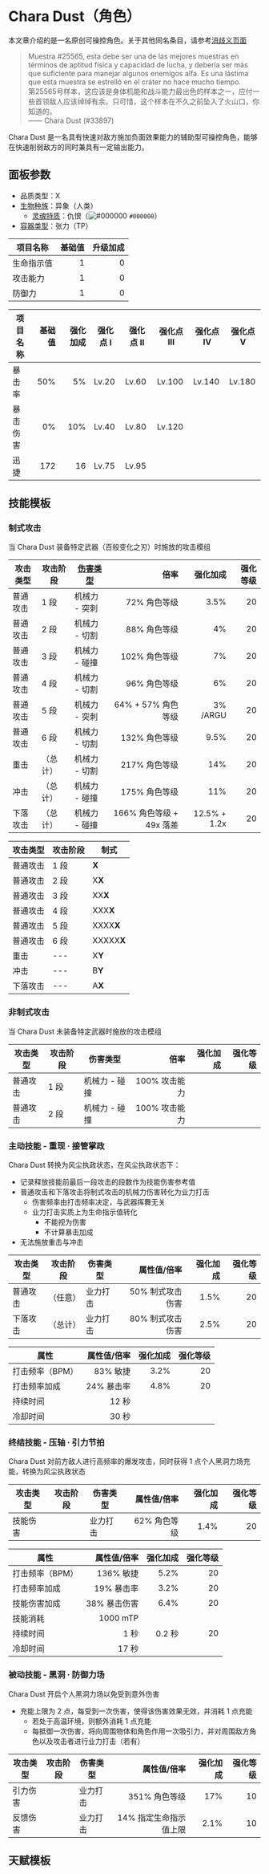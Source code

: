 # Chara Dust（角色）

本文章介绍的是一名原创可操控角色。关于其他同名条目，请参考[消歧义页面](../Disambiguation/Chara_Dust.md)  

> Muestra #25565, esta debe ser una de las mejores muestras en términos de aptitud física y capacidad de lucha, y debería ser más que suficiente para manejar algunos enemigos alfa. Es una lástima que esta muestra se estrelló en el cráter no hace mucho tiempo.  
> 第25565号样本，这应该是身体机能和战斗能力最出色的样本之一，应付一些首领敌人应该绰绰有余。只可惜，这个样本在不久之前坠入了火山口，你知道的。  
> —— Chara Dust (#33897)

Chara Dust 是一名具有快速对敌方施加负面效果能力的辅助型可操控角色，能够在快速削弱敌方的同时兼具有一定输出能力。

## 面板参数

- 品质类型：X  
- [生物种族](../Concept/Bioethnic.md)：异象（人类）  
  - [灵魂特质](Soul.md)：仇恨（![#000000](https://via.placeholder.com/12/000000/000000?text=+) `#000000`）  
- [容器类型](../Concept/Container.md)：张力（TP）

| 项目名称  | 基础值 | 升级加成 |
| ----- | --: | ---: |
| 生命指示值 |   1 |    0 |
| 攻击能力  |   1 |    0 |
| 防御力   |   1 |    0 |

| 项目名称 | 基础值 | 强化加成 | 强化点 I | 强化点 II | 强化点 III | 强化点IV  | 强化点V   |
| ---- | --: | ---: | ----- | ------ | ------- | ------ | ------ |
| 暴击率  | 50% |   5% | Lv.20 | Lv.60  | Lv.100  | Lv.140 | Lv.180 |
| 暴击伤害 |  0% |  10% | Lv.40 | Lv.80  | Lv.120  |        |        |
| 迅捷   | 172 |   16 | Lv.75 | Lv.95  |         |        |        |

## 技能模板

### 制式攻击

当 Chara Dust 装备特定武器（百般变化之刃）时施放的攻击模组

| 攻击类型 | 攻击阶段 | [伤害类型](../Concept/Damage.md) |                 倍率 |         强化加成 | 强化等级 |
| ---- | ---- | ---------------------------- | -----------------: | -----------: | ---: |
| 普通攻击 | 1 段  | 机械力 - 突刺                     |           72% 角色等级 |         3.5% |   20 |
| 普通攻击 | 2 段  | 机械力 - 切割                     |           88% 角色等级 |           4% |   20 |
| 普通攻击 | 3 段  | 机械力 - 碰撞                     |          102% 角色等级 |           7% |   20 |
| 普通攻击 | 4 段  | 机械力 - 切割                     |           96% 角色等级 |           6% |   20 |
| 普通攻击 | 5 段  | 机械力 - 突刺                     |     64% + 57% 角色等级 |     3% /ARGU |   20 |
| 普通攻击 | 6 段  | 机械力 - 切割                     |          132% 角色等级 |         9.5% |   20 |
| 重击   | （总计） | 机械力 - 切割                     |          217% 角色等级 |          14% |   20 |
| 冲击   | （总计） | 机械力 - 碰撞                     |          175% 角色等级 |          11% |   20 |
| 下落攻击 | （总计） | 机械力 - 碰撞                     | 166% 角色等级 + 49x 落差 | 12.5% + 1.2x |   20 |

|攻击类型|攻击阶段|制式|
|---|---|---|
|普通攻击|1 段|**X**|
|普通攻击|2 段|X**X**|
|普通攻击|3 段|XX**X**|
|普通攻击|4 段|XXX**X**|
|普通攻击|5 段|XXXX**X**|
|普通攻击|6 段|XXXXX**X**|
|重击|---|X**Y**|
|冲击|---|B**Y**|
|下落攻击|---|A**X**|

### 非制式攻击

当 Chara Dust 未装备特定武器时施放的攻击模组

|攻击类型|攻击阶段|伤害类型|倍率|强化加成|强化等级|
|---|---|---|---:|---:|---:|
|普通攻击|1 段|机械力 - 碰撞|100% 攻击能力|||
|普通攻击|2 段|机械力 - 碰撞|100% 攻击能力|||

### 主动技能 - 重现 · 接管掌政

Chara Dust 转换为风尘执政状态，在风尘执政状态下：
- 记录释放技能前最后一段攻击的段数作为技能伤害参考值
- 普通攻击和下落攻击将制式攻击的机械力伤害转化为业力打击
  - 伤害频率由打击频率决定，与武器挥舞无关
  - 业力打击实质上为生命指示值转化
    - 不能视为伤害
    - 不计算暴击加成
- 无法施放重击与冲击

|攻击类型|攻击阶段|伤害类型|属性值/倍率|强化加成|强化等级|
|---|---|---|---:|---:|---:|
|普通攻击|（任意）|业力打击|50% 制式攻击伤害|1.5%|20|
|下落攻击|（总计）|业力打击|80% 制式攻击伤害|2.5%|20|

|属性|属性值/倍率|强化加成|强化等级|
|---|---:|---:|---:|
|打击频率（BPM）|83% 敏捷|3.2%|20|
|打击频率加成|24% 暴击率|4.8%|20|
|持续时间|12 秒|||
|冷却时间|30 秒|||

### 终结技能 - 压轴 · 引力节拍

Chara Dust 对前方敌人进行高频率的爆发攻击，同时获得 1 点个人黑洞力场充能，转换为风尘执政状态

|攻击类型|攻击阶段|伤害类型|属性值/倍率|强化加成|强化等级|
|---|---|---|---:|---:|---:|
|技能伤害||业力打击|62% 角色等级|1.4%|20|

|属性|属性值/倍率|强化加成|强化等级|
|---|---:|---:|---:|
|打击频率（BPM）|136% 敏捷|5.2%|20|
|打击频率加成|19% 暴击率|3.2%|20|
|技能伤害加成|38% 暴击伤害|6.4%|20|
|技能消耗|1000 mTP|||
|持续时间|1 秒|0.2 秒|20|
|冷却时间|17 秒|||

### 被动技能 - 黑洞 · 防御力场

Chara Dust 开启个人黑洞力场以免受到意外伤害
- 充能上限为 2 点，每受到一次伤害，使得该伤害效果无效，并消耗 1 点充能
  - 若处于高温环境，则额外消耗 1 点充能
  - 每抵御一次伤害，将向周围物体和角色作用一次吸引力，并对周围敌方角色以及攻击者进行业力打击（若有）

|攻击类型|攻击阶段|伤害类型|属性值/倍率|强化加成|强化等级|
|---|---|---|---:|---:|---:|
|引力伤害||业力打击|351% 角色等级|17%|10|
|反馈伤害||业力打击|14% 指定生命指示值上限|2.1%|10|

## 天赋模板